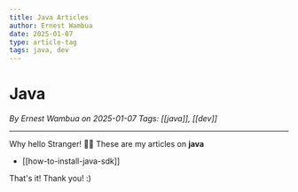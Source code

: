 ```yaml
---
title: Java Articles
author: Ernest Wambua
date: 2025-01-07
type: article-tag
tags: java, dev
---
```

# Java
_By Ernest Wambua on 2025-01-07_
_Tags: [[java]], [[dev]]_
___

Why hello Stranger! 👋😀
These are my articles on **java**

- [[how-to-install-java-sdk]]

That's it! Thank you! :)